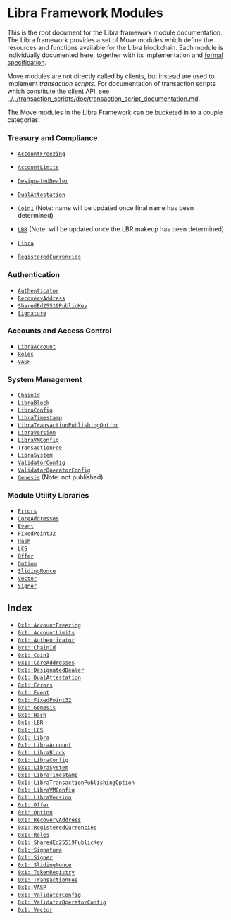 
<a name="@Libra_Framework_Modules_0"></a>

# Libra Framework Modules


This is the root document for the Libra framework module documentation. The Libra framework provides a set of Move
modules which define the resources and functions available for the Libra blockchain. Each module is individually
documented here, together with its implementation and
[formal specification](../../transaction_scripts/doc/spec_documentation.md).

Move modules are not directly called by clients, but instead are used to implement *transaction scripts*.
For documentation of transaction scripts which constitute the client API, see
[../../transaction_scripts/doc/transaction_script_documentation.md](../../transaction_scripts/doc/transaction_script_documentation.md).

The Move modules in the Libra Framework can be bucketed in to a couple categories:


<a name="@Treasury_and_Compliance_1"></a>

### Treasury and Compliance

* <code><a href="AccountFreezing.md#0x1_AccountFreezing">AccountFreezing</a></code>
* <code><a href="AccountLimits.md#0x1_AccountLimits">AccountLimits</a></code>
* <code><a href="DesignatedDealer.md#0x1_DesignatedDealer">DesignatedDealer</a></code>
* <code><a href="DualAttestation.md#0x1_DualAttestation">DualAttestation</a></code>

* <code><a href="Coin1.md#0x1_Coin1">Coin1</a></code> (Note: name will be updated once final name has been determined)
* <code><a href="LBR.md#0x1_LBR">LBR</a></code> (Note: will be updated once the LBR makeup has been determined)
* <code><a href="Libra.md#0x1_Libra">Libra</a></code>
* <code><a href="RegisteredCurrencies.md#0x1_RegisteredCurrencies">RegisteredCurrencies</a></code>


<a name="@Authentication_2"></a>

### Authentication

* <code><a href="Authenticator.md#0x1_Authenticator">Authenticator</a></code>
* <code><a href="RecoveryAddress.md#0x1_RecoveryAddress">RecoveryAddress</a></code>
* <code><a href="SharedEd25519PublicKey.md#0x1_SharedEd25519PublicKey">SharedEd25519PublicKey</a></code>
* <code><a href="Signature.md#0x1_Signature">Signature</a></code>


<a name="@Accounts_and_Access_Control_3"></a>

### Accounts and Access Control

* <code><a href="LibraAccount.md#0x1_LibraAccount">LibraAccount</a></code>
* <code><a href="Roles.md#0x1_Roles">Roles</a></code>
* <code><a href="VASP.md#0x1_VASP">VASP</a></code>


<a name="@System_Management_4"></a>

### System Management

* <code><a href="ChainId.md#0x1_ChainId">ChainId</a></code>
* <code><a href="LibraBlock.md#0x1_LibraBlock">LibraBlock</a></code>
* <code><a href="LibraConfig.md#0x1_LibraConfig">LibraConfig</a></code>
* <code><a href="LibraTimestamp.md#0x1_LibraTimestamp">LibraTimestamp</a></code>
* <code><a href="LibraTransactionPublishingOption.md#0x1_LibraTransactionPublishingOption">LibraTransactionPublishingOption</a></code>
* <code><a href="LibraVersion.md#0x1_LibraVersion">LibraVersion</a></code>
* <code><a href="LibraVMConfig.md#0x1_LibraVMConfig">LibraVMConfig</a></code>
* <code><a href="TransactionFee.md#0x1_TransactionFee">TransactionFee</a></code>
* <code><a href="LibraSystem.md#0x1_LibraSystem">LibraSystem</a></code>
* <code><a href="ValidatorConfig.md#0x1_ValidatorConfig">ValidatorConfig</a></code>
* <code><a href="ValidatorOperatorConfig.md#0x1_ValidatorOperatorConfig">ValidatorOperatorConfig</a></code>
* <code><a href="Genesis.md#0x1_Genesis">Genesis</a></code> (Note: not published)


<a name="@Module_Utility_Libraries_5"></a>

### Module Utility Libraries

* <code><a href="Errors.md#0x1_Errors">Errors</a></code>
* <code><a href="CoreAddresses.md#0x1_CoreAddresses">CoreAddresses</a></code>
* <code><a href="Event.md#0x1_Event">Event</a></code>
* <code><a href="FixedPoint32.md#0x1_FixedPoint32">FixedPoint32</a></code>
* <code><a href="Hash.md#0x1_Hash">Hash</a></code>
* <code><a href="LCS.md#0x1_LCS">LCS</a></code>
* <code><a href="Offer.md#0x1_Offer">Offer</a></code>
* <code><a href="Option.md#0x1_Option">Option</a></code>
* <code><a href="SlidingNonce.md#0x1_SlidingNonce">SlidingNonce</a></code>
* <code><a href="Vector.md#0x1_Vector">Vector</a></code>
* <code><a href="Signer.md#0x1_Signer">Signer</a></code>


<a name="@Index_6"></a>

## Index


-  [`0x1::AccountFreezing`](AccountFreezing.md#0x1_AccountFreezing)
-  [`0x1::AccountLimits`](AccountLimits.md#0x1_AccountLimits)
-  [`0x1::Authenticator`](Authenticator.md#0x1_Authenticator)
-  [`0x1::ChainId`](ChainId.md#0x1_ChainId)
-  [`0x1::Coin1`](Coin1.md#0x1_Coin1)
-  [`0x1::CoreAddresses`](CoreAddresses.md#0x1_CoreAddresses)
-  [`0x1::DesignatedDealer`](DesignatedDealer.md#0x1_DesignatedDealer)
-  [`0x1::DualAttestation`](DualAttestation.md#0x1_DualAttestation)
-  [`0x1::Errors`](Errors.md#0x1_Errors)
-  [`0x1::Event`](Event.md#0x1_Event)
-  [`0x1::FixedPoint32`](FixedPoint32.md#0x1_FixedPoint32)
-  [`0x1::Genesis`](Genesis.md#0x1_Genesis)
-  [`0x1::Hash`](Hash.md#0x1_Hash)
-  [`0x1::LBR`](LBR.md#0x1_LBR)
-  [`0x1::LCS`](LCS.md#0x1_LCS)
-  [`0x1::Libra`](Libra.md#0x1_Libra)
-  [`0x1::LibraAccount`](LibraAccount.md#0x1_LibraAccount)
-  [`0x1::LibraBlock`](LibraBlock.md#0x1_LibraBlock)
-  [`0x1::LibraConfig`](LibraConfig.md#0x1_LibraConfig)
-  [`0x1::LibraSystem`](LibraSystem.md#0x1_LibraSystem)
-  [`0x1::LibraTimestamp`](LibraTimestamp.md#0x1_LibraTimestamp)
-  [`0x1::LibraTransactionPublishingOption`](LibraTransactionPublishingOption.md#0x1_LibraTransactionPublishingOption)
-  [`0x1::LibraVMConfig`](LibraVMConfig.md#0x1_LibraVMConfig)
-  [`0x1::LibraVersion`](LibraVersion.md#0x1_LibraVersion)
-  [`0x1::Offer`](Offer.md#0x1_Offer)
-  [`0x1::Option`](Option.md#0x1_Option)
-  [`0x1::RecoveryAddress`](RecoveryAddress.md#0x1_RecoveryAddress)
-  [`0x1::RegisteredCurrencies`](RegisteredCurrencies.md#0x1_RegisteredCurrencies)
-  [`0x1::Roles`](Roles.md#0x1_Roles)
-  [`0x1::SharedEd25519PublicKey`](SharedEd25519PublicKey.md#0x1_SharedEd25519PublicKey)
-  [`0x1::Signature`](Signature.md#0x1_Signature)
-  [`0x1::Signer`](Signer.md#0x1_Signer)
-  [`0x1::SlidingNonce`](SlidingNonce.md#0x1_SlidingNonce)
-  [`0x1::TokenRegistry`](TokenRegistry.md#0x1_TokenRegistry)
-  [`0x1::TransactionFee`](TransactionFee.md#0x1_TransactionFee)
-  [`0x1::VASP`](VASP.md#0x1_VASP)
-  [`0x1::ValidatorConfig`](ValidatorConfig.md#0x1_ValidatorConfig)
-  [`0x1::ValidatorOperatorConfig`](ValidatorOperatorConfig.md#0x1_ValidatorOperatorConfig)
-  [`0x1::Vector`](Vector.md#0x1_Vector)


[//]: # ("File containing references which can be used from documentation")
[ACCESS_CONTROL]: https://github.com/libra/lip/blob/master/lips/lip-2.md
[ROLE]: https://github.com/libra/lip/blob/master/lips/lip-2.md#roles
[PERMISSION]: https://github.com/libra/lip/blob/master/lips/lip-2.md#permissions
